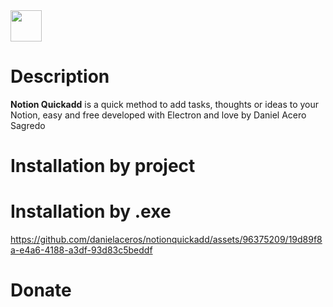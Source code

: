 <img src="https://upload.wikimedia.org/wikipedia/commons/thumb/e/e9/Notion-logo.svg/1200px-Notion-logo.svg.png" width="50" height="50">

# Description

**Notion Quickadd** is a quick method to add tasks, thoughts or ideas to your Notion, easy and free developed with Electron and love by Daniel Acero Sagredo

# Installation by project


# Installation by .exe
https://github.com/danielaceros/notionquickadd/assets/96375209/19d89f8a-e4a6-4188-a3df-93d83c5beddf

# Donate
